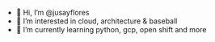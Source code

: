 - 👋 Hi, I’m @jusayflores
- 👀 I’m interested in cloud, architecture & baseball
- 🌱 I’m currently learning python, gcp, open shift and more

<!---
jusayflores/jusayflores is a ✨ special ✨ repository because its `README.md` (this file) appears on your GitHub profile.
You can click the Preview link to take a look at your changes.
--->
